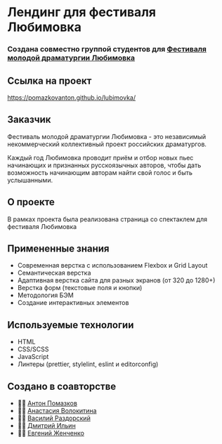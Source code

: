 # Лендинг для фестиваля Любимовка

### Создана совместно группой студентов для [Фестиваля молодой драматургии Любимовка](https://lubimovka.ru/)

## Ссылка на проект

https://pomazkovanton.github.io/lubimovka/

## Заказчик

Фестиваль молодой драматургии Любимовка - это независимый некоммерческий коллективный проект российских драматургов.

Каждый год Любимовка проводит приём и отбор новых пьес начинающих и признанных русскоязычных авторов, чтобы дать возможность начинающим авторам  найти свой голос и быть услышанными.

## О проекте

В рамках проекта была реализована страница со спектаклем для фестиваля Любимовка

## Примененные знания

- Современная верстка с использованием Flexbox и Grid Layout
- Семантическая верстка
- Адаптивная верстка сайта для разных экранов (от 320 до 1280+)
- Верстка форм (текстовые поля и кнопки)
- Методология БЭМ
- Создание интерактивных элементов

## Используемые технологии

- HTML
- CSS/SCSS
- JavaScript
- Линтеры (prettier, stylelint, eslint и editorconfig)

## Создано в соавторстве

- 👨‍💻 [Антон Помазков](https://github.com/pomazkovanton)
- 👩‍💻 [Анастасия Волокитина]()
- 👨‍💻 [Василий Раздорский](https://github.com/VasilyRazdorsky)
- 👨‍💻 [Дмитрий Ильин](https://github.com/Ilin-Dmitry)
- 👨‍💻 [Евгений Женченко]()
